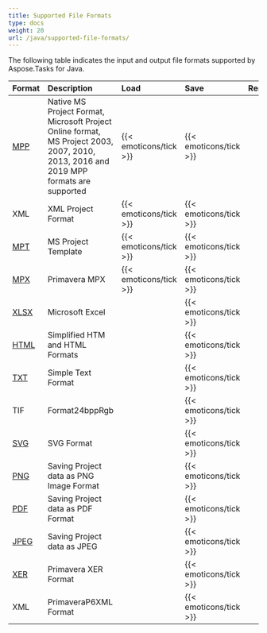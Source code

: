 ```yaml
---
title: Supported File Formats
type: docs
weight: 20
url: /java/supported-file-formats/
---
```


The following table indicates the input and output file formats supported by Aspose.Tasks for Java.

|**Format**|**Description**|**Load**|**Save**|**Remarks**|
| :- | :- | :- | :- | :- |
|[MPP](https://docs.fileformat.com/project-management/mpp/)|Native MS Project Format, Microsoft Project Online format, MS Project 2003, 2007, 2010, 2013, 2016 and 2019 MPP formats are supported|{{< emoticons/tick >}}|{{< emoticons/tick >}}| |
|XML|XML Project Format|{{< emoticons/tick >}}|{{< emoticons/tick >}} | |
|[MPT](https://docs.fileformat.com/project-management/mpt/)|MS Project Template|{{< emoticons/tick >}}|{{< emoticons/tick >}}| |
|[MPX](https://docs.fileformat.com/project-management/mpx/)|Primavera MPX|{{< emoticons/tick >}}|{{< emoticons/tick >}}| |
|[XLSX](https://docs.fileformat.com/Spreadsheet/XLSX/)|Microsoft Excel| |{{< emoticons/tick >}}| |
|[HTML](https://docs.fileformat.com/Web/HTML/)|Simplified HTM and HTML Formats| |{{< emoticons/tick >}}| |
|[TXT](https://docs.fileformat.com/word-processing/txt/)|Simple Text Format| |{{< emoticons/tick >}}| |
|TIF|Format24bppRgb| |{{< emoticons/tick >}} | |
|[SVG](https://docs.fileformat.com/page-description-language/SVG/)|SVG Format| |{{< emoticons/tick >}} | |
|[PNG](https://docs.fileformat.com/Image/PNG/)|Saving Project data as PNG Image Format| |{{< emoticons/tick >}} | |
|[PDF](https://docs.fileformat.com/view/pdf/)|Saving Project data as PDF Format| |{{< emoticons/tick >}} | |
|[JPEG](https://docs.fileformat.com/Image/JPEG/)|Saving Project data as JPEG| |{{< emoticons/tick >}} | |
|[XER](https://docs.fileformat.com/project-management/xer/)|Primavera XER Format| |{{< emoticons/tick >}} | |
|XML|PrimaveraP6XML Format| |{{< emoticons/tick >}} | |

